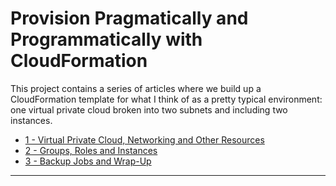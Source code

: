
# Provision Pragmatically and Programmatically with CloudFormation

This project contains a series of articles where we build up a CloudFormation
template for what I think of as a pretty typical environment: one virtual
private cloud broken into two subnets and including two instances.

* [1 - Virtual Private Cloud, Networking and Other Resources][1]
* [2 - Groups, Roles and Instances][2]
* [3 - Backup Jobs and Wrap-Up][3]

----
[1]: https://github.com/cmiles74/cloudformation-tutorial/blob/master/1-network-and-supporting-resources.md
[2]: https://github.com/cmiles74/cloudformation-tutorial/blob/master/2-IAM-groups-and-instances.md
[3]: https://github.com/cmiles74/cloudformation-tutorial/blob/master/3-Backup-Jobs-And-Wrap-Up.md
